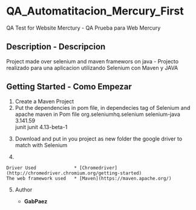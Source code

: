 # QA_Automatitacion_Mercury_First
QA Test for Website Merctury - QA Prueba para Web Mercury

## Description - Descripcion

Project made over selenium and maven framewors on java - Projecto realizado para una aplicacion utilizando Selenium con Maven y JAVA


## Getting Started - Como Empezar

1. Create a Maven Project
2. Put the dependencies in pom file, in dependecies tag of Selenium and apache maven in Pom file
   <dependencies>
   <dependency>
        <groupId>org.seleniumhq.selenium</groupId>
        <artifactId>selenium-java</artifactId>
        <version>3.141.59</version>
    </dependency>  
    <dependency>
  		<groupId>junit</groupId>
  		<artifactId>junit</artifactId>
  		<version>4.13-beta-1</version>
	</dependency>
  </dependencies>
 
 3. Download and put in you project as new folder the google driver to match with Selenium
 
 4. 
  
    Driver Used              * [Chromedriver](http://chromedriver.chromium.org/getting-started)
    The web framework used   * [Maven](https://maven.apache.org/)
    
 5. Author

    * **GabPaez**

     
